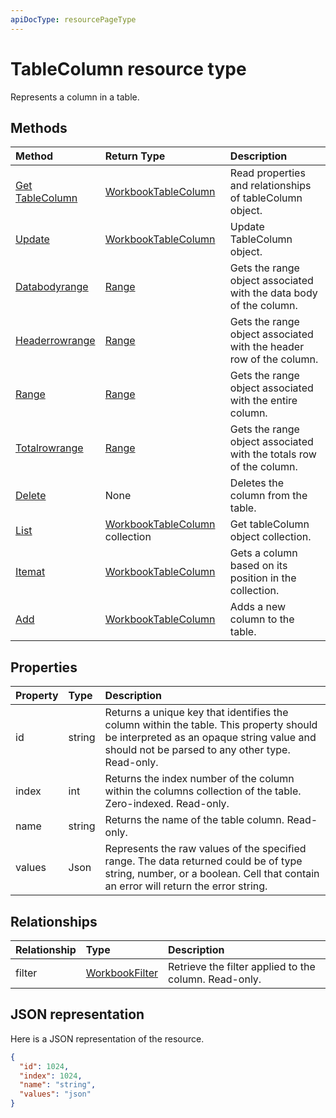 ```yaml
---
apiDocType: resourcePageType
---
```

# TableColumn resource type

Represents a column in a table.


## Methods

| Method		   | Return Type	|Description|
|:---------------|:--------|:----------|
|[Get TableColumn](../api/tablecolumn_get.md) | [WorkbookTableColumn](tablecolumn.md) |Read properties and relationships of tableColumn object.|
|[Update](../api/tablecolumn_update.md) | [WorkbookTableColumn](tablecolumn.md)	|Update TableColumn object. |
|[Databodyrange](../api/tablecolumn_databodyrange.md)|[Range](range.md)|Gets the range object associated with the data body of the column.|
|[Headerrowrange](../api/tablecolumn_headerrowrange.md)|[Range](range.md)|Gets the range object associated with the header row of the column.|
|[Range](../api/tablecolumn_range.md)|[Range](range.md)|Gets the range object associated with the entire column.|
|[Totalrowrange](../api/tablecolumn_totalrowrange.md)|[Range](range.md)|Gets the range object associated with the totals row of the column.|
|[Delete](../api/tablecolumn_delete.md)|None|Deletes the column from the table.|
|[List](../api/tablecolumn_list.md) | [WorkbookTableColumn](tablecolumn.md) collection |Get tableColumn object collection. |
|[Itemat](../api/tablecolumncollection_itemat.md)|[WorkbookTableColumn](tablecolumn.md)|Gets a column based on its position in the collection.|
|[Add](../api/tablecolumncollection_add.md)|[WorkbookTableColumn](tablecolumn.md)|Adds a new column to the table.|

## Properties
| Property	   | Type	|Description|
|:---------------|:--------|:----------|
|id|string|Returns a unique key that identifies the column within the table. This property should be interpreted as an opaque string value and should not be parsed to any other type. Read-only.|
|index|int|Returns the index number of the column within the columns collection of the table. Zero-indexed. Read-only.|
|name|string|Returns the name of the table column. Read-only.|
|values|Json|Represents the raw values of the specified range. The data returned could be of type string, number, or a boolean. Cell that contain an error will return the error string.|

## Relationships
| Relationship | Type	|Description|
|:---------------|:--------|:----------|
|filter|[WorkbookFilter](filter.md)|Retrieve the filter applied to the column. Read-only.|

## JSON representation

Here is a JSON representation of the resource.

<!--{
  "blockType": "resource",
  "optionalProperties": [],
  "keyProperty": "id",
  "baseType": "microsoft.graph.entity",
  "@odata.type": "microsoft.graph.workbookTableColumn"
}-->

```json
{
  "id": 1024,
  "index": 1024,
  "name": "string",
  "values": "json"
}

```

<!-- uuid: 8fcb5dbc-d5aa-4681-8e31-b001d5168d79
2015-10-25 14:57:30 UTC -->
<!-- {
  "type": "#page.annotation",
  "description": "TableColumn resource",
  "keywords": "",
  "section": "documentation",
  "tocPath": ""
}-->
